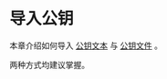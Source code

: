 # 导入公钥

本章介绍如何导入 [公钥文本](import-public-key-text.md) 与 [公钥文件](import-public-key-file.md) 。

两种方式均建议掌握。
